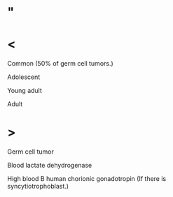 # "

# <

Common
(50% of germ cell tumors.)

Adolescent

Young adult

Adult

# >

Germ cell tumor

Blood lactate dehydrogenase

High blood B human chorionic gonadotropin
(If there is syncytiotrophoblast.)
